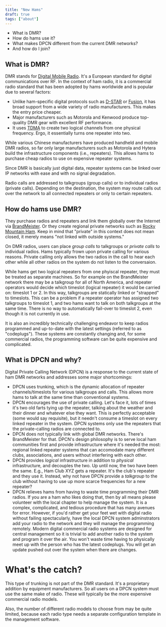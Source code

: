 ```yaml
---
title: "New Hams"
draft: true
tags: ["about"]
---
```


* What is DMR?
* How do hams use it?
* What makes DPCN different from the current DMR networks?
* And how do I join?

<!--more-->

## What is DMR?

DMR stands for [Digital Mobile Radio](https://en.wikipedia.org/wiki/Digital_mobile_radio). It's a European standard for digital communications over RF. In the context of ham radio, it is a commercial radio standard that has been adopted by hams worldwide and is popular due to several factors:

* Unlike ham-specific digital protocols such as [D-STAR](https://en.wikipedia.org/wiki/D-STAR) or [Fusion](http://systemfusion.yaesu.com/what-is-system-fusion/), it has broad support from a wide variety of radio manufacturers. This makes the entry price cheaper.
* Major manufacturers such as Motorola and Kenwood produce top-quality DMR gear with excellent RF performance.
* It uses [TDMA](https://en.wikipedia.org/wiki/Time-division_multiple_access) to create two logical channels from one physical frequency. Ergo, it essentially turns one repeater into two.

While various Chinese manufacturers have produced handheld and mobile DMR radios, so far only large manufacturers such as Motorola and Hytera build the infrastructure components (i.e., repeaters). This allows hams to purchase cheap radios to use on expensive repeater systems.

Since DMR is basically just digital data, repeater systems can be linked over IP networks with ease and with no signal degradation.

Radio calls are addressed to talkgroups (group calls) or to individual radios (private calls). Depending on the destination, the system may route calls out over the network to all connected repeaters or only to certain repeaters.

## How do hams use DMR?

They purchase radios and repeaters and link them globally over the Internet via [BrandMeister](https://brandmeister.network). Or they create regional private networks such as [Rocky Mountain Ham](https://www.rmham.org). Keep in mind that "private" in this context does not mean closed, it merely means "not linked with outside systems."

On DMR radios, users can place *group calls* to talkgroups or *private calls* to individual radios. Hams typically frown upon private calling for various reasons. Private calling only allows the two radios in the call to hear each other while all other radios on the system do not listen to the conversaion.

While hams get two logical repeaters from one phyiscal repeater, they must be treated as separate machines. So for example on the BrandMeister network there may be a talkgroup for all of North America, and repeater operators would decide which timeslot (logical repeater) it would be carried on: timeslot 1 or 2. In this way, talkgroups are statically linked or "strapped" to timeslots. This can be a problem if a repeater operator has assigned two talkgroups to timeslot 1, and two hams want to talk on both talkgroups at the same time. There is no way to automatically fail-over to timeslot 2, even though it is not currently in use.

It is also an incredibly technically challenging endeavor to keep radios programmed and up-to-date with the latest settings (referred to as "codeplugs"). These systems are constantly changing and, for some commercial radios, the programming software can be quite expensive and complicated.

## What is DPCN and why?

Digital Private Calling Network (DPCN) is a response to the current state of ham DMR networks and addresses some major shortcomings:

* DPCN uses trunking, which is the dynamic allocation of repeater channels/timeslots for various talkgroups and calls. This allows more hams to talk at the same time than conventional systems.
* DPCN encourages the use of private calling. Let's face it, lots of times it's two old farts tying up the repeater, talking about the weather and their dinner and whatever else they want. This is perfectly acceptable (some would say requisite), but it needn't consume a timeslot on every linked repeater in the system. DPCN systems only use the repeaters that the private-calling radios are connected to.
* DPCN does not typically link with global DMR networks. There's BrandMeister for that. DPCN's design philosophy is to serve local ham communities first and provide infrastructure where it's needed the most: regional linked repeater systems that can accomodate many different clubs, associations, and users without interfering with each other.
* DPCN provides *logical* infrastructure in addition to *physical* infrastructure, and decouples the two. Up until now, the two have been the same. E.g., Ham Club XYZ gets a repeater. It's the club's repeater and they use it. Instead, why not have DPCN provide a *talkgroup* to the club without having to use up more scarce frequencies for a new repeater?
* DPCN relieves hams from having to waste time programming their DMR radios. If you are a ham who likes doing that, then by all means please volunteer with the local chapter to help manage the system. It is a complex, complicated, and tedious procedure that has many avenues for error. However, if you'd rather get your feet wet with digital radio without failing spectacularly, have the local DPCN system adminstrators add your radio to the network and they will manage the programming remotely. Modern digital commercial radio systems are designed for central management so it is trivial to add another radio to the system and program it over the air. You won't waste time having to physically meet up with the person who has the latest codeplugs. You will get an update pushed out over the system when there are changes.

# What's the catch?

This type of trunking is not part of the DMR standard. It's a proprietary addition by equipment manufacturers. So all users on a DPCN system must use the same make of radio. These will typically be the more expensive commercial radio models.

Also, the number of different radio models to choose from may be quite limited, because each radio type needs a separate configuration template in the management software.

